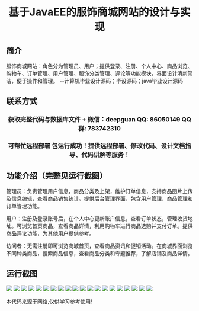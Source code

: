 <p><h1 align="center">基于JavaEE的服饰商城网站的设计与实现</h1></p>

## 简介
服饰商城网站：角色分为管理员、用户；提供登录、注册、个人中心、商品浏览、购物车、订单管理、用户管理、服饰分类管理、评论等功能模块，界面设计清新简洁，便于操作和管理。    --计算机毕业设计源码；毕设源码；java毕业设计源码


## 联系方式
<p><h3 align="center">获取完整代码与数据库文件 + 微信：deepguan QQ: 86050149 QQ群: 783742310</h3></p>
<p><h3 align="center">可帮忙远程部署 包运行成功！提供远程部署、修改代码、设计文档指导、代码讲解等服务！</h3></p>

## 功能介绍（完整见运行截图）
管理员：负责管理用户信息，商品分类及上架，维护订单信息，支持商品图片上传及信息编辑，查看商品销售统计。提供后台管理界面，包含用户管理、商品管理和订单管理功能。

用户：注册及登录账号后，在个人中心更新账户信息，查看订单状态，管理收货地址。可浏览首页商品，查看商品详情，利用购物车进行商品选购并支付订单。提供商品评论功能，为其他用户提供参考。

访问者：无需注册即可浏览商城首页，查看商品资讯和促销活动。在商城界面浏览不同种类商品，搜索商品信息，查看商品分类和专题推荐，了解店铺及商品详情。


## 运行截图
![](https://bs-1329754181.cos.ap-shanghai.myqcloud.com/ssm/fashionMallWebsite1/img/001.jpg)
![](https://bs-1329754181.cos.ap-shanghai.myqcloud.com/ssm/fashionMallWebsite1/img/002.jpg)
![](https://bs-1329754181.cos.ap-shanghai.myqcloud.com/ssm/fashionMallWebsite1/img/003.jpg)
![](https://bs-1329754181.cos.ap-shanghai.myqcloud.com/ssm/fashionMallWebsite1/img/004.jpg)
![](https://bs-1329754181.cos.ap-shanghai.myqcloud.com/ssm/fashionMallWebsite1/img/005.jpg)
![](https://bs-1329754181.cos.ap-shanghai.myqcloud.com/ssm/fashionMallWebsite1/img/006.jpg)
![](https://bs-1329754181.cos.ap-shanghai.myqcloud.com/ssm/fashionMallWebsite1/img/007.jpg)
![](https://bs-1329754181.cos.ap-shanghai.myqcloud.com/ssm/fashionMallWebsite1/img/008.jpg)
![](https://bs-1329754181.cos.ap-shanghai.myqcloud.com/ssm/fashionMallWebsite1/img/009.jpg)
![](https://bs-1329754181.cos.ap-shanghai.myqcloud.com/ssm/fashionMallWebsite1/img/010.jpg)
![](https://bs-1329754181.cos.ap-shanghai.myqcloud.com/ssm/fashionMallWebsite1/img/011.jpg)
![](https://bs-1329754181.cos.ap-shanghai.myqcloud.com/ssm/fashionMallWebsite1/img/012.jpg)
![](https://bs-1329754181.cos.ap-shanghai.myqcloud.com/ssm/fashionMallWebsite1/img/013.jpg)
![](https://bs-1329754181.cos.ap-shanghai.myqcloud.com/ssm/fashionMallWebsite1/img/014.jpg)
![](https://bs-1329754181.cos.ap-shanghai.myqcloud.com/ssm/fashionMallWebsite1/img/015.jpg)
![](https://bs-1329754181.cos.ap-shanghai.myqcloud.com/ssm/fashionMallWebsite1/img/016.jpg)
![](https://bs-1329754181.cos.ap-shanghai.myqcloud.com/ssm/fashionMallWebsite1/img/017.jpg)
![](https://bs-1329754181.cos.ap-shanghai.myqcloud.com/ssm/fashionMallWebsite1/img/018.jpg)
![](https://bs-1329754181.cos.ap-shanghai.myqcloud.com/ssm/fashionMallWebsite1/img/019.jpg)
![](https://bs-1329754181.cos.ap-shanghai.myqcloud.com/ssm/fashionMallWebsite1/img/020.jpg)

<p>本代码来源于网络,仅供学习参考使用!</p>
